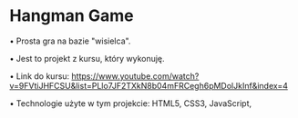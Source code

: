 # Hangman Game


• Prosta gra na bazie "wisielca".

• Jest to  projekt z kursu, który wykonuję.

• Link do kursu: https://www.youtube.com/watch?v=9FVtiJHFCSU&list=PLlo7JF2TXkN8b04mFRCegh6pMDolJkInf&index=4

• Technologie użyte w tym projekcie: HTML5, CSS3, JavaScript,
